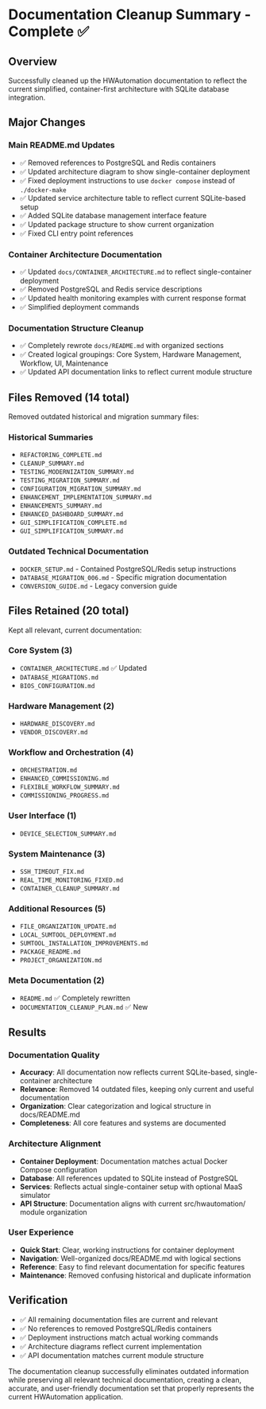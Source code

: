 # Documentation Cleanup Summary - Complete ✅

## Overview
Successfully cleaned up the HWAutomation documentation to reflect the current simplified, container-first architecture with SQLite database integration.

## Major Changes

### Main README.md Updates
- ✅ Removed references to PostgreSQL and Redis containers
- ✅ Updated architecture diagram to show single-container deployment
- ✅ Fixed deployment instructions to use `docker compose` instead of `./docker-make`
- ✅ Updated service architecture table to reflect current SQLite-based setup
- ✅ Added SQLite database management interface feature
- ✅ Updated package structure to show current organization
- ✅ Fixed CLI entry point references

### Container Architecture Documentation
- ✅ Updated `docs/CONTAINER_ARCHITECTURE.md` to reflect single-container deployment
- ✅ Removed PostgreSQL and Redis service descriptions
- ✅ Updated health monitoring examples with current response format
- ✅ Simplified deployment commands

### Documentation Structure Cleanup
- ✅ Completely rewrote `docs/README.md` with organized sections
- ✅ Created logical groupings: Core System, Hardware Management, Workflow, UI, Maintenance
- ✅ Updated API documentation links to reflect current module structure

## Files Removed (14 total)
Removed outdated historical and migration summary files:

### Historical Summaries
- `REFACTORING_COMPLETE.md`
- `CLEANUP_SUMMARY.md` 
- `TESTING_MODERNIZATION_SUMMARY.md`
- `TESTING_MIGRATION_SUMMARY.md`
- `CONFIGURATION_MIGRATION_SUMMARY.md`
- `ENHANCEMENT_IMPLEMENTATION_SUMMARY.md`
- `ENHANCEMENTS_SUMMARY.md`
- `ENHANCED_DASHBOARD_SUMMARY.md`
- `GUI_SIMPLIFICATION_COMPLETE.md`
- `GUI_SIMPLIFICATION_SUMMARY.md`

### Outdated Technical Documentation
- `DOCKER_SETUP.md` - Contained PostgreSQL/Redis setup instructions
- `DATABASE_MIGRATION_006.md` - Specific migration documentation
- `CONVERSION_GUIDE.md` - Legacy conversion guide

## Files Retained (20 total)
Kept all relevant, current documentation:

### Core System (3)
- `CONTAINER_ARCHITECTURE.md` ✅ Updated
- `DATABASE_MIGRATIONS.md` 
- `BIOS_CONFIGURATION.md`

### Hardware Management (2)
- `HARDWARE_DISCOVERY.md`
- `VENDOR_DISCOVERY.md`

### Workflow and Orchestration (4)
- `ORCHESTRATION.md`
- `ENHANCED_COMMISSIONING.md`
- `FLEXIBLE_WORKFLOW_SUMMARY.md`
- `COMMISSIONING_PROGRESS.md`

### User Interface (1)
- `DEVICE_SELECTION_SUMMARY.md`

### System Maintenance (3)
- `SSH_TIMEOUT_FIX.md`
- `REAL_TIME_MONITORING_FIXED.md`
- `CONTAINER_CLEANUP_SUMMARY.md`

### Additional Resources (5)
- `FILE_ORGANIZATION_UPDATE.md`
- `LOCAL_SUMTOOL_DEPLOYMENT.md`
- `SUMTOOL_INSTALLATION_IMPROVEMENTS.md`
- `PACKAGE_README.md`
- `PROJECT_ORGANIZATION.md`

### Meta Documentation (2)
- `README.md` ✅ Completely rewritten
- `DOCUMENTATION_CLEANUP_PLAN.md` ✅ New

## Results

### Documentation Quality
- **Accuracy**: All documentation now reflects current SQLite-based, single-container architecture
- **Relevance**: Removed 14 outdated files, keeping only current and useful documentation
- **Organization**: Clear categorization and logical structure in docs/README.md
- **Completeness**: All core features and systems are documented

### Architecture Alignment
- **Container Deployment**: Documentation matches actual Docker Compose configuration
- **Database**: All references updated to SQLite instead of PostgreSQL
- **Services**: Reflects actual single-container setup with optional MaaS simulator
- **API Structure**: Documentation aligns with current src/hwautomation/ module organization

### User Experience
- **Quick Start**: Clear, working instructions for container deployment
- **Navigation**: Well-organized docs/README.md with logical sections
- **Reference**: Easy to find relevant documentation for specific features
- **Maintenance**: Removed confusing historical and duplicate information

## Verification
- ✅ All remaining documentation files are current and relevant
- ✅ No references to removed PostgreSQL/Redis containers
- ✅ Deployment instructions match actual working commands
- ✅ Architecture diagrams reflect current implementation
- ✅ API documentation matches current module structure

The documentation cleanup successfully eliminates outdated information while preserving all relevant technical documentation, creating a clean, accurate, and user-friendly documentation set that properly represents the current HWAutomation application.
